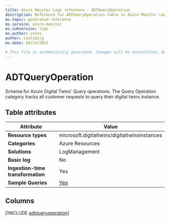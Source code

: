 ```yaml
---
title: Azure Monitor Logs reference - ADTQueryOperation
description: Reference for ADTQueryOperation table in Azure Monitor Logs.
ms.topic: generated-reference
ms.service: azure-monitor
ms.subservice: logs
ms.author: orens
author: osalzberg
ms.date: 04/14/2025

# This file is automatically generated. Changes will be overwritten. Do not change this file directly.
---
```


# ADTQueryOperation

Schema for Azure Digital Twins' Query operations. The Query Operation category tracks all customer requests to query their digital twins instance.


## Table attributes

|Attribute|Value|
|---|---|
|**Resource types**|microsoft.digitaltwins/digitaltwinsinstances|
|**Categories**|Azure Resources|
|**Solutions**| LogManagement|
|**Basic log**|No|
|**Ingestion-time transformation**|Yes|
|**Sample Queries**|[Yes](/azure/azure-monitor/reference/queries/adtqueryoperation)|



## Columns
  
[!INCLUDE [adtqueryoperation](~/reusable-content/ce-skilling/azure/includes/azure-monitor/reference/tables/adtqueryoperation-include.md)]
